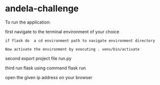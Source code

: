 # andela-challenge
To run the application:

  first navigate to the terminal environment of your choice
  
    if flask do  a cd environment path to navigate environment directory
    
    Now activate the environment by executing . venv/bin/activate
    
   second export project file run.py
   
   third run flask using command flask run
   
   
   open the given ip address on your browser
